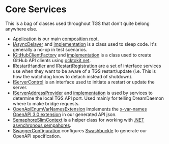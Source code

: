 # Core Services

This is a bag of classes used throughout TGS that don't quite belong anywhere else.

- [Application](./Application.cs) is our main [composition root](https://freecontent.manning.com/dependency-injection-in-net-2nd-edition-understanding-the-composition-root/).
- [IAsyncDelayer](./IAsyncDelayer.cs) and [implementation](./AsyncDelayer.cs) is a class used to sleep code. It's generally a no-op in test scenarios.
- [IGitHubClientFactory](./IGitHubClientFactory.cs) and [implementation](./GitHubClientFactory.cs) is a class used to create GitHub API clients using [ocktokit.net](https://github.com/octokit/octokit.net).
- [IRestartHandler](./IRestartHandler.cs) and [IRestartRegistration](./IRestartRegistration.cs) are a set of interface services use when they want to be aware of a TGS restart/update (i.e. This is how the watchdog know to detach instead of shutdown).
- [IServerControl](./IServerControl.cs) is an interface used to initiate a restart or update the server.
- [IServerAddressProvider](./IServerAddressProvider.cs) and [implementation](./ServerAddressProvider.cs) is used by services to determine the local TGS API port. Used mainly for telling DreamDaemon where to make bridge requests.
- [OpenApiEnumVarNamesExtension](./OpenApiEnumVarNamesExtension) implements the [x-var-names OpenAPI 3.0 extension](https://github.com/OpenAPITools/openapi-generator/blob/master/docs/templating.md#enum) in our generated API json.
- [SemaphoreSlimContext](./SemaphoreSlimContext.cs) is a helper class for working with [.NET asynchronous sempahores](https://docs.microsoft.com/en-us/dotnet/api/system.threading.semaphoreslim?view=netcore-3.1).
- [SwaggerConfiguration](./SwaggerConfiguration.cs) configures [Swashbuckle](https://github.com/domaindrivendev/Swashbuckle.AspNetCore) to generate our OpenAPI specification.